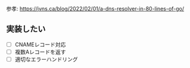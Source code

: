 参孝: https://jvns.ca/blog/2022/02/01/a-dns-resolver-in-80-lines-of-go/

## 実装したい
- [ ] CNAMEレコード対応
- [ ] 複数Aレコードを返す
- [ ] 適切なエラーハンドリング
